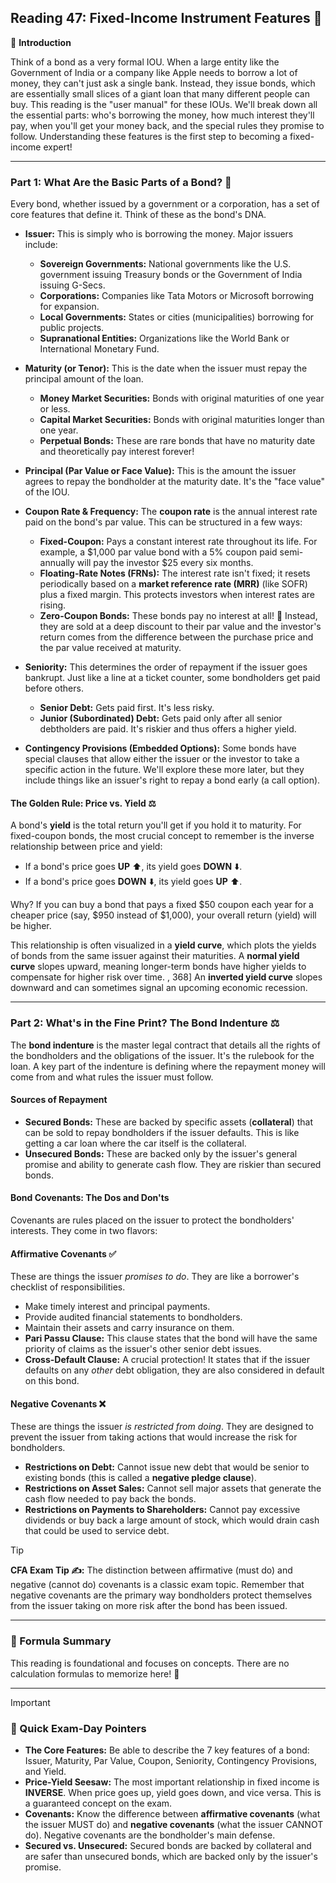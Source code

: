 ## Reading 47: Fixed-Income Instrument Features 📜

🎯 **Introduction**

Think of a bond as a very formal IOU. When a large entity like the Government of India or a company like Apple needs to borrow a lot of money, they can't just ask a single bank. Instead, they issue bonds, which are essentially small slices of a giant loan that many different people can buy. This reading is the "user manual" for these IOUs. We'll break down all the essential parts: who's borrowing the money, how much interest they'll pay, when you'll get your money back, and the special rules they promise to follow. Understanding these features is the first step to becoming a fixed-income expert!

---

### Part 1: What Are the Basic Parts of a Bond? 🧩

Every bond, whether issued by a government or a corporation, has a set of core features that define it. Think of these as the bond's DNA.

* **Issuer:** This is simply who is borrowing the money. Major issuers include:
    * **Sovereign Governments:** National governments like the U.S. government issuing Treasury bonds or the Government of India issuing G-Secs. 
    * **Corporations:** Companies like Tata Motors or Microsoft borrowing for expansion. 
    * **Local Governments:** States or cities (municipalities) borrowing for public projects. 
    * **Supranational Entities:** Organizations like the World Bank or International Monetary Fund. 

* **Maturity (or Tenor):** This is the date when the issuer must repay the principal amount of the loan. 
    * **Money Market Securities:** Bonds with original maturities of one year or less. 
    * **Capital Market Securities:** Bonds with original maturities longer than one year. 
    * **Perpetual Bonds:** These are rare bonds that have no maturity date and theoretically pay interest forever! 

* **Principal (Par Value or Face Value):** This is the amount the issuer agrees to repay the bondholder at the maturity date.  It's the "face value" of the IOU.

* **Coupon Rate & Frequency:** The **coupon rate** is the annual interest rate paid on the bond's par value.  This can be structured in a few ways:
    * **Fixed-Coupon:** Pays a constant interest rate throughout its life. For example, a $1,000 par value bond with a 5% coupon paid semi-annually will pay the investor $25 every six months. 
    * **Floating-Rate Notes (FRNs):** The interest rate isn't fixed; it resets periodically based on a **market reference rate (MRR)** (like SOFR) plus a fixed margin.  This protects investors when interest rates are rising.
    * **Zero-Coupon Bonds:** These bonds pay no interest at all! 🤯 Instead, they are sold at a deep discount to their par value and the investor's return comes from the difference between the purchase price and the par value received at maturity. 

* **Seniority:** This determines the order of repayment if the issuer goes bankrupt. Just like a line at a ticket counter, some bondholders get paid before others.
    * **Senior Debt:** Gets paid first. It's less risky. 
    * **Junior (Subordinated) Debt:** Gets paid only after all senior debtholders are paid. It's riskier and thus offers a higher yield. 

* **Contingency Provisions (Embedded Options):** Some bonds have special clauses that allow either the issuer or the investor to take a specific action in the future. We'll explore these more later, but they include things like an issuer's right to repay a bond early (a call option). 

#### The Golden Rule: Price vs. Yield ⚖️

A bond's **yield** is the total return you'll get if you hold it to maturity. For fixed-coupon bonds, the most crucial concept to remember is the inverse relationship between price and yield:
* If a bond's price goes **UP** ⬆️, its yield goes **DOWN** ⬇️.
* If a bond's price goes **DOWN** ⬇️, its yield goes **UP** ⬆️.

Why? If you can buy a bond that pays a fixed $50 coupon each year for a cheaper price (say, $950 instead of $1,000), your overall return (yield) will be higher.



This relationship is often visualized in a **yield curve**, which plots the yields of bonds from the same issuer against their maturities.  A **normal yield curve** slopes upward, meaning longer-term bonds have higher yields to compensate for higher risk over time. , 368] An **inverted yield curve** slopes downward and can sometimes signal an upcoming economic recession. 

---

### Part 2: What's in the Fine Print? The Bond Indenture ⚖️

The **bond indenture** is the master legal contract that details all the rights of the bondholders and the obligations of the issuer.  It's the rulebook for the loan. A key part of the indenture is defining where the repayment money will come from and what rules the issuer must follow.

#### Sources of Repayment

* **Secured Bonds:** These are backed by specific assets (**collateral**) that can be sold to repay bondholders if the issuer defaults. This is like getting a car loan where the car itself is the collateral. 
* **Unsecured Bonds:** These are backed only by the issuer's general promise and ability to generate cash flow. They are riskier than secured bonds. 

#### Bond Covenants: The Dos and Don'ts

Covenants are rules placed on the issuer to protect the bondholders' interests. They come in two flavors:

#### **Affirmative Covenants ✅**

These are things the issuer *promises to do*. They are like a borrower's checklist of responsibilities. 

* Make timely interest and principal payments.
* Provide audited financial statements to bondholders.
* Maintain their assets and carry insurance on them.
* **Pari Passu Clause:** This clause states that the bond will have the same priority of claims as the issuer's other senior debt issues. 
* **Cross-Default Clause:** A crucial protection! It states that if the issuer defaults on any *other* debt obligation, they are also considered in default on this bond. 

#### **Negative Covenants ❌**

These are things the issuer *is restricted from doing*. They are designed to prevent the issuer from taking actions that would increase the risk for bondholders. 

* **Restrictions on Debt:** Cannot issue new debt that would be senior to existing bonds (this is called a **negative pledge clause**). 
* **Restrictions on Asset Sales:** Cannot sell major assets that generate the cash flow needed to pay back the bonds. 
* **Restrictions on Payments to Shareholders:** Cannot pay excessive dividends or buy back a large amount of stock, which would drain cash that could be used to service debt. 

> [!TIP]
> **CFA Exam Tip ✍️:** The distinction between affirmative (must do) and negative (cannot do) covenants is a classic exam topic. Remember that negative covenants are the primary way bondholders protect themselves from the issuer taking on more risk after the bond has been issued.

---

### 🧪 Formula Summary

This reading is foundational and focuses on concepts. There are no calculation formulas to memorize here! 🎉

---

> [!IMPORTANT]
> ### 🎯 Quick Exam-Day Pointers
>
> * **The Core Features:** Be able to describe the 7 key features of a bond: Issuer, Maturity, Par Value, Coupon, Seniority, Contingency Provisions, and Yield.
> * **Price-Yield Seesaw:** The most important relationship in fixed income is **INVERSE**. When price goes up, yield goes down, and vice versa. This is a guaranteed concept on the exam.
> * **Covenants:** Know the difference between **affirmative covenants** (what the issuer MUST do) and **negative covenants** (what the issuer CANNOT do). Negative covenants are the bondholder's main defense.
> * **Secured vs. Unsecured:** Secured bonds are backed by collateral and are safer than unsecured bonds, which are backed only by the issuer's promise.